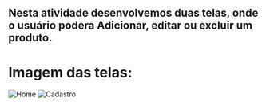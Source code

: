 ## Nesta atividade desenvolvemos duas telas, onde o usuário podera Adicionar, editar ou excluir um produto.

# Imagem das telas:
![Home](https://github.com/user-attachments/assets/63e73784-7c66-4093-8020-3263276017db)
![Cadastro](https://github.com/user-attachments/assets/46a0d504-db39-4444-a61d-149729306c38)

